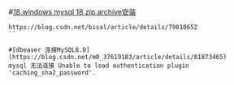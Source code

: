 #[18.windows mysql 18 zip archive安装](https://blog.csdn.net/beyond_yanbo/article/details/82457450)
```
https://blog.csdn.net/bisal/article/details/79810652
``

#[dbeaver 连接MySQL8.0](https://blog.csdn.net/m0_37619183/article/details/81873465)
mysql 无法连接 Unable to load authentication plugin 'caching_sha2_password'.